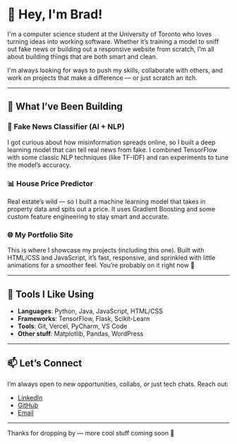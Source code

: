 # 👋 Hey, I'm Brad!

I'm a computer science student at the University of Toronto who loves turning ideas into working software. Whether it’s training a model to sniff out fake news or building out a responsive website from scratch, I’m all about building things that are both smart and clean.

I'm always looking for ways to push my skills, collaborate with others, and work on projects that make a difference — or just scratch an itch.

---

## 🔨 What I’ve Been Building

### 🧠 Fake News Classifier (AI + NLP)
I got curious about how misinformation spreads online, so I built a deep learning model that can tell real news from fake. I combined TensorFlow with some classic NLP techniques (like TF-IDF) and ran experiments to tune the model’s accuracy.

### 📊 House Price Predictor
Real estate’s wild — so I built a machine learning model that takes in property data and spits out a price. It uses Gradient Boosting and some custom feature engineering to stay smart and accurate.

### 🌐 My Portfolio Site
This is where I showcase my projects (including this one). Built with HTML/CSS and JavaScript, it’s fast, responsive, and sprinkled with little animations for a smoother feel. You’re probably on it right now 👀

---

## 🧰 Tools I Like Using

- **Languages**: Python, Java, JavaScript, HTML/CSS
- **Frameworks**: TensorFlow, Flask, Scikit-Learn
- **Tools**: Git, Vercel, PyCharm, VS Code
- **Other stuff**: Matplotlib, Pandas, WordPress

---

## 📫 Let’s Connect

I’m always open to new opportunities, collabs, or just tech chats. Reach out:

- [LinkedIn](https://www.linkedin.com/in/brad-ramnarinesingh/)
- [GitHub](https://github.com/Bradramnarinesingh)
- [Email](mailto:bradramnarineisngh@gmail.com)

---

Thanks for dropping by — more cool stuff coming soon 🚀
